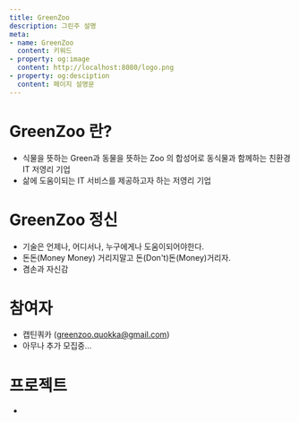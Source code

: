 ```yaml
---
title: GreenZoo
description: 그린주 설명
meta:
- name: GreenZoo
  content: 키워드
- property: og:image
  content: http://localhost:8080/logo.png
- property: og:desciption
  content: 페이지 설명문
---
```


# GreenZoo 란?
- 식물을 뜻하는 Green과 동물을 뜻하는 Zoo 의 합성어로 동식물과 함께하는 친환경 IT 저영리 기업
- 삶에 도움이되는 IT 서비스를 제공하고자 하는 저영리 기업

# GreenZoo 정신 
- 기술은 언제나, 어디서나, 누구에게나 도움이되어야한다.
- 돈돈(Money Money) 거리지말고 돈(Don't)돈(Money)거리자.
- 겸손과 자신감

# 참여자
- 캡틴쿼카 (greenzoo.quokka@gmail.com)
- 아무나 추가 모집중...

# 프로젝트
- 